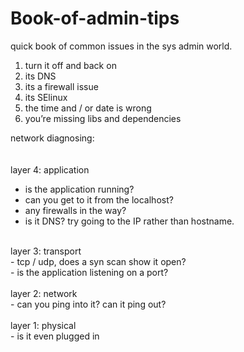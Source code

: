 # Book-of-admin-tips
quick book of common issues in the sys admin world.


1. turn it off and back on<br>
2. its DNS<br>
3. its a firewall issue<br>
4. its SElinux<br>
5. the time and / or date is wrong<br>
6. you’re missing libs and dependencies<br>

network diagnosing:<br>
<br>
<br>
layer 4: application<br>
  - is the application running?<br>
  - can you get to it from the localhost?<br>
  - any firewalls in the way?<br>
  - is it DNS? try going to the IP rather than hostname.<br>
<br>
layer 3: transport<br>
  - tcp / udp, does a syn scan show it open?<br>
  - is the application listening on a port?<br>
<br>
layer 2: network<br>
  - can you ping into it? can it ping out?<br>
<br>
layer 1: physical<br>
  - is it even plugged in<br>
